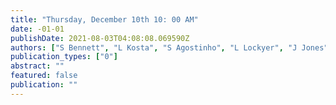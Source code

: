 ```yaml
---
title: "Thursday, December 10th 10: 00 AM"
date: -01-01
publishDate: 2021-08-03T04:08:08.069590Z
authors: ["S Bennett", "L Kosta", "S Agostinho", "L Lockyer", "J Jones", "B Harper", " ..."]
publication_types: ["0"]
abstract: ""
featured: false
publication: ""
---
```


